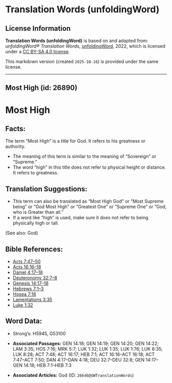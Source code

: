 # Translation Words (unfoldingWord)

## License Information

**Translation Words (unfoldingWord)** is based on and adapted from: _unfoldingWord® Translation Words_, [unfoldingWord](https://unfoldingword.org/utw), 2022, which is licensed under a [CC BY-SA 4.0 license](https://creativecommons.org/licenses/by-sa/4.0/legalcode.en).

This markdown version (created `2025-10-16`) is provided under the same license.



--------------------------------

## Most High (id: 26890)

Most High
=========

Facts:
------

The term “Most High” is a title for God. It refers to his greatness or authority.

* The meaning of this term is similar to the meaning of “Sovereign” or “Supreme.”
* The word “high” in this title does not refer to physical height or distance. It refers to greatness.

Translation Suggestions:
------------------------

* This term can also be translated as “Most High God” or “Most Supreme being” or “God Most High” or “Greatest One” or “Supreme One” or “God, who is Greater than all.”
* If a word like “high” is used, make sure it does not refer to being physically high or tall.

(See also: God)

Bible References:
-----------------

* [Acts 7:47–50](https://ref.ly/Acts7:47-Acts7:50)
* [Acts 16:16–18](https://ref.ly/Acts16:16-Acts16:18)
* [Daniel 4:17–18](https://ref.ly/Dan4:17-Dan4:18)
* [Deuteronomy 32:7–8](https://ref.ly/Deut32:7-Deut32:8)
* [Genesis 14:17–18](https://ref.ly/Gen14:17-Gen14:18)
* [Hebrews 7:1–3](https://ref.ly/Heb7:1-Heb7:3)
* [Hosea 7:16](https://ref.ly/Hos7:16)
* [Lamentations 3:35](https://ref.ly/Lam3:35)
* [Luke 1:32](https://ref.ly/Luke1:32)

Word Data:
----------

* Strong’s: H5945, G53100

* **Associated Passages:** GEN 14:18; GEN 14:19; GEN 14:20; GEN 14:22; LAM 3:35; HOS 7:16; MRK 5:7; LUK 1:32; LUK 1:35; LUK 1:76; LUK 6:35; LUK 8:28; ACT 7:48; ACT 16:17; HEB 7:1; ACT 16:16–ACT 16:18; ACT 7:47–ACT 7:50; DAN 4:17–DAN 4:18; DEU 32:7–DEU 32:8; GEN 14:17–GEN 14:18; HEB 7:1–HEB 7:3
* **Associated Articles:** God (ID: `26646@UWTranslationWords`)

